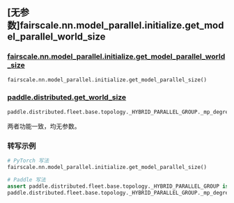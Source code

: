 ## [无参数]fairscale.nn.model_parallel.initialize.get_model_parallel_world_size

### [fairscale.nn.model_parallel.initialize.get_model_parallel_world_size](https://github.com/facebookresearch/fairscale/blob/164cc0f3170b4a3951dd84dda29c3e1504ac4d6e/fairscale/nn/model_parallel/initialize.py#L150)

```python
fairscale.nn.model_parallel.initialize.get_model_parallel_size()
```

### [paddle.distributed.get_world_size](https://www.paddlepaddle.org.cn/documentation/docs/zh/develop/api/paddle/distributed/get_world_size_cn.html)

```python
paddle.distributed.fleet.base.topology._HYBRID_PARALLEL_GROUP._mp_degree
```
两者功能一致，均无参数。

### 转写示例
```python
# PyTorch 写法
fairscale.nn.model_parallel.initialize.get_model_parallel_size()

# Paddle 写法
assert paddle.distributed.fleet.base.topology._HYBRID_PARALLEL_GROUP is not None
paddle.distributed.fleet.base.topology._HYBRID_PARALLEL_GROUP._mp_degree
```
